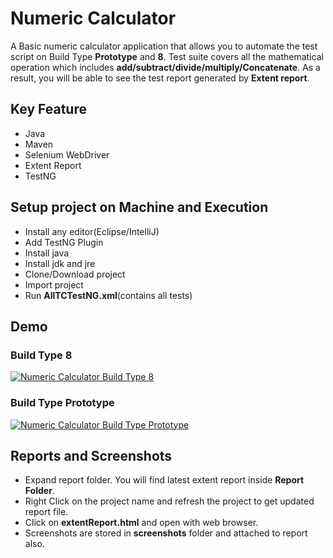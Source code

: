 # Numeric Calculator

A Basic numeric calculator application that allows you to automate the test script on Build Type __Prototype__ and __8__. 
Test suite covers all the mathematical operation which includes __add/subtract/divide/multiply/Concatenate__. 
As a result, you will be able to see the test report generated by __Extent report__. 

## Key Feature

* Java
* Maven
* Selenium WebDriver
* Extent Report
* TestNG

## Setup project on Machine and Execution

* Install any editor(Eclipse/IntelliJ)
* Add TestNG Plugin 
* Install java
* Install jdk and jre
* Clone/Download project
* Import project
* Run __AllTCTestNG.xml__(contains all tests)

## Demo

### Build Type 8 
[![Numeric Calculator Build Type 8](http://img.youtube.com/vi/dkYHcRVbdVs/0.jpg)](http://www.youtube.com/watch?v=dkYHcRVbdVs "Numeric Calculator Build Type 8 Demonstration")

### Build Type Prototype
[![Numeric Calculator Build Type Prototype](http://img.youtube.com/vi/mieNbbV4ZW0/0.jpg)](http://www.youtube.com/watch?v=mieNbbV4ZW0 "Numeric Calculator Build Type Prototype Demonstration")

## Reports and Screenshots

* Expand report folder. You will find latest extent report inside __Report Folder__.
* Right Click on the project name and refresh the project to get updated report file.
* Click on __extentReport.html__ and open with web browser.
* Screenshots are stored in __screenshots__ folder and attached to report also.

